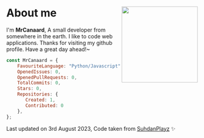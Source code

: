 # About me <img align="right" src="https://avatars.githubusercontent.com/u/141297957?v=4" width="200" />
I'm **MrCanaard**, A small developer from somewhere in the earth. I like to code web applications.
Thanks for visiting my github profile. Have a great day ahead!~

```js
const MrCanaard = {
    FavouriteLanguage: "Python/Javascript",
    OpenedIssues: 0,
    OpenedPullRequests: 0,
    TotalCommits: 0,
    Stars: 0,
    Repositories: {
       Created: 1,
       Contributed: 0
    },
};
```
<!-- Last updated on Thu Aug 03 2023 05:58:0 GMT+0000 (Coordinated Universal Time) -->
Last updated on 3rd August 2023, Code taken from [SuhdanPlayz](https://github.com/SudhanPlayz) ✨

